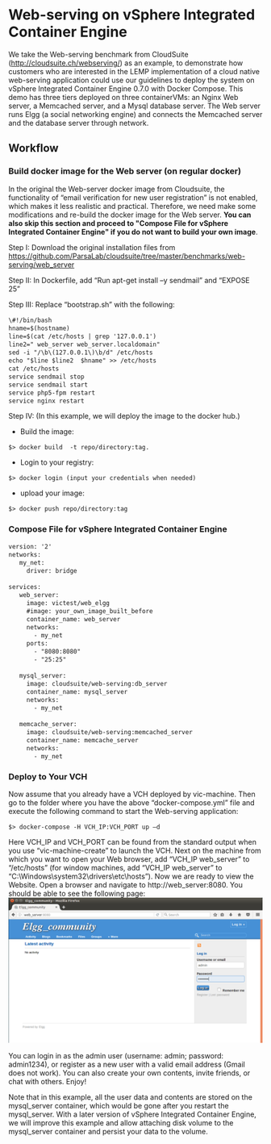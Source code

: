 # Web-serving on vSphere Integrated Container Engine

We take the Web-serving benchmark from CloudSuite (http://cloudsuite.ch/webserving/) as an example, to demonstrate how customers who are interested in the LEMP implementation of a cloud native web-serving application could use our guidelines to deploy the system on vSphere Integrated Container Engine 0.7.0 with Docker Compose. This demo has three tiers deployed on three containerVMs: an Nginx Web server, a Memcached server, and a Mysql database server. The Web server runs Elgg (a social networking engine) and connects the Memcached server and the database server through network.

## Workflow

### Build docker image for the Web server (on regular docker)

In the original the Web-server docker image from Cloudsuite, the functionality of “email verification for new user registration” is not enabled, which makes it less realistic and practical. Therefore, we need make some modifications and re-build the docker image for the Web server. **You can also skip this section and proceed to "Compose File for vSphere Integrated Container Engine" if you do not want to build your own image**.

Step I: 
Download the original installation files from https://github.com/ParsaLab/cloudsuite/tree/master/benchmarks/web-serving/web_server

Step II:
In Dockerfile, add “Run apt-get install –y sendmail” and “EXPOSE 25”

Step III:
Replace “bootstrap.sh” with the following:

```
\#!/bin/bash
hname=$(hostname)
line=$(cat /etc/hosts | grep '127.0.0.1')
line2=" web_server web_server.localdomain"
sed -i "/\b\(127.0.0.1\)\b/d" /etc/hosts
echo "$line $line2  $hname" >> /etc/hosts
cat /etc/hosts
service sendmail stop
service sendmail start
service php5-fpm restart
service nginx restart
```
Step IV: (In this example, we will deploy the image to the docker hub.)
-	Build the image: 
```
$> docker build  -t repo/directory:tag. 
```
-	Login to your registry: 
```
$> docker login (input your credentials when needed)
```
-	upload your image: 
```
$> docker push repo/directory:tag
```

### Compose File for vSphere Integrated Container Engine
```
version: '2'
networks:
   my_net:
     driver: bridge
     
services:
   web_server:
     image: victest/web_elgg
     #image: your_own_image_built_before
     container_name: web_server    
     networks:
       - my_net
     ports:
       - "8080:8080"
       - "25:25"
       
   mysql_server:
     image: cloudsuite/web-serving:db_server
     container_name: mysql_server
     networks:
       - my_net
       
   memcache_server:
     image: cloudsuite/web-serving:memcached_server
     container_name: memcache_server
     networks:
       - my_net    
```

### Deploy to Your VCH

Now assume that you already have a VCH deployed by vic-machine. Then go to the folder where you have the above “docker-compose.yml” file and execute the following command to start the Web-serving application:
```
$> docker-compose -H VCH_IP:VCH_PORT up –d
```
Here VCH_IP and VCH_PORT can be found from the standard output when you use “vic-machine-create” to launch the VCH.
Next on the machine from which you want to open your Web browser, add “VCH_IP web_server” to “/etc/hosts” (for window machines, add “VCH_IP web_server” to “C:\Windows\system32\drivers\etc\hosts”). Now we are ready to view the Website. Open a browser and navigate to http://web_server:8080. You should be able to see the following page:
![Web serving demo](images/elgg.png)

You can login in as the admin user (username: admin; password: admin1234), or register as a new user with a valid email address (Gmail does not work). You can also create your own contents, invite friends, or chat with others. Enjoy! 

Note that in this example, all the user data and contents are stored on the mysql_server container, which would be gone after you restart the mysql_server. With a later version of vSphere Integrated Container Engine, we will improve this example and allow attaching disk volume to the mysql_server container and persist your data to the volume. 


